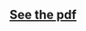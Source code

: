## [See the pdf](http://ocw.mit.edu/courses/electrical-engineering-and-computer-science/6-s096-effective-programming-in-c-and-c-january-iap-2014/assignments/MIT6_S096IAP14_ass1_p4.pdf)
